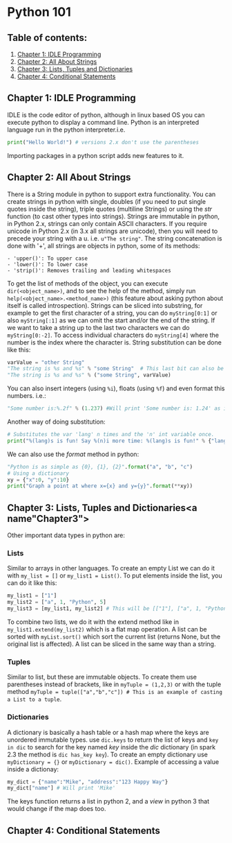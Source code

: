 # Python 101

## Table of contents:

1. [Chapter 1: IDLE Programming](#Chapter1)
2. [Chapter 2: All About Strings](#Chapter2)
3. [Chapter 3: Lists, Tuples and Dictionaries](#Chapter3)
4. [Chapter 4: Conditional Statements](#Chapter4)

## Chapter 1: IDLE Programming<a name="Chapter1"></a>

IDLE is the code editor of python, although in linux based OS you can execute python to display a command line. Python is an interpreted language run in the python interpreter.i.e.

```python
print("Hello World!") # versions 2.x don't use the parentheses
```

Importing packages in a python script adds new features to it.

## Chapter 2: All About Strings<a name="Chapter2"></a>

There is a String module in python to support extra functionality. You can create strings in python with single, doubles (if you need to put single quotes inside the string), triple quotes (multiline Strings) or using the _str_ function (to cast other types into strings). Strings are immutable in python, in Python 2.x, strings can only contain ASCII characters. If you require unicode in Python 2.x (in 3.x all strings are unicode), then you will need to precede your string with a u. i.e. `u"The string"`.
The string concatenation is done with '+', all strings are objects in python, some of its methods:

    - 'upper()': To upper case
    - 'lower()': To lower case
    - 'strip()': Removes trailing and leading whitespaces
    
To get the list of methods of the object, you can execute `dir(<object_name>)`, and to see the help of the method, simply run `help(<object_name>.<method_name>)` (this feature about asking python about itself is called introspection).
Strings can be sliced into substring, for example to get the first character of a string, you can do `myString[0:1]` or also `myString[:1]` as we can omit the start and/or the end of the string. If we want to take a string up to the last two characters we can do `myString[0:-2]`. To access individual characters do `myString[4]` where the number is the index where the character is. String substitution can be done like this:

```python
varValue = "other String"
"The string is %s and %s" % "some String"  # This last bit can also be a variable
"The string is %s and %s" % ("some String", varValue)
```

You can also insert integers (using `%i`), floats (using `%f`) and even format this numbers. i.e.:

```python
"Some number is:%.2f" % (1.237) #Will print 'Some number is: 1.24' as it does rounding
```

Another way of doing substitution:

```python
# Substitutes the var 'lang' n times and the 'n' int variable once.
print("%(lang)s is fun! Say %(n)i more time: %(lang)s is fun!" % {"lang":"Python", "n":1})
```

We can also use the _format_ method in python:

```python
"Python is as simple as {0}, {1}, {2}".format("a", "b", "c")
# Using a dictionary
xy = {"x":0, "y":10}
print("Graph a point at where x={x} and y={y}".format(**xy))
```

## Chapter 3: Lists, Tuples and Dictionaries<a name"Chapter3"></a>
Other important data types in python are:

### Lists
Similar to arrays in other languages. To create an empty List we can do it with `my_list = []` or `my_list1 = List()`. To put elements inside the list, you can do it like this:

```python
my_list1 = ["1"]
my_list2 = ["a", 1, "Python", 5]
my_list3 = [my_list1, my_list2] # This will be [["1"], ["a", 1, "Python", 5]]
```

To combine two lists, we do it with the extend method like in `my_list1.extend(my_list2)` which is a flat map operation. A list can be sorted with `myList.sort()` which sort the current list (returns None, but the original list is affected). A list can be sliced in the same way than a string.

### Tuples
Similar to list, but these are immutable objects. To create them use parentheses instead of brackets, like in `myTuple = (1,2,3)` or with the tuple method `myTuple = tuple(["a","b","c"]) # This is an example of casting a List to a tuple`.

### Dictionaries
A dictionary is basically a hash table or a hash map where the keys are unordered immutable types. use `dic.keys` to return the list of keys and `key in dic` to search for the key named _key_ inside the _dic_ dictionary (in spark 2.3 the method is `dic has_key key`). To create an empty dictionary use `myDictionary = {}` or `myDictionary = dic()`. Example of accessing a value inside a dictionay:

```python
my_dict = {"name":"Mike", "address":"123 Happy Way"}
my_dict["name"] # Will print 'Mike'
```

The keys function returns a list in python 2, and a _view_ in python 3 that would change if the map does too.

## Chapter 4: Conditional Statements<a name="Chapter4"></a>